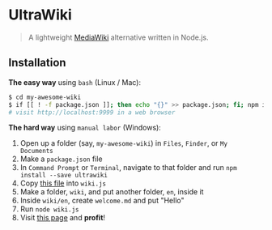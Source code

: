 # UltraWiki
> A lightweight [MediaWiki](https://github.com/wikimedia/mediawiki) alternative written in Node.js.

## Installation
**The easy way** using `bash` (Linux / Mac):
```sh
$ cd my-awesome-wiki
$ if [[ ! -f package.json ]]; then echo "{}" >> package.json; fi; npm install --save ultrawiki && mkdir wiki && curl -fsSL https://github.com/nanalan/ultrawiki/raw/master/example.js >> wiki.js && mkdir wiki && mkdir wiki/en && echo "# Welcome to [{{wiki.name}}](/)!" >> wiki/en/welcome.md && node wiki.js
# visit http://localhost:9999 in a web browser
```

**The hard way** using `manual labor` (Windows):
1. Open up a folder (say, `my-awesome-wiki`) in `Files`, `Finder`, or `My Documents`
2. Make a `package.json` file
3. In `Command Prompt` or `Terminal`, navigate to that folder and run `npm install --save ultrawiki`
4. Copy [this file](https://raw.githubusercontent.com/nanalan/ultrawiki/master/example.js) into `wiki.js`
5. Make a folder, `wiki`, and put another folder, `en`, inside it
6. Inside `wiki/en`, create `welcome.md` and put "Hello"
7. Run `node wiki.js`
8. Visit [this page](http:/localhost:9999) and **profit**!
